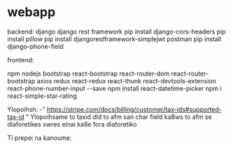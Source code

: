 # webapp
backend:
django 
django rest framework
pip install django-cors-headers
pip install pillow
pip install djangorestframework-simplejwt
postman
pip install django-phone-field


frontend:

npm 
nodejs
bootstrap
react-bootstrap
react-router-dom 
react-router-bootstrap
axios
redux
react-redux
react-thunk
react-devtools-extension
react-phone-number-input --save
npm install react-datetime-picker
npm i react-simple-star-rating



Ylopoihsh:
-" https://stripe.com/docs/billing/customer/tax-ids#supported-tax-id " Ylopoihsame to taxid dld to afm san char field ka8ws to afm se diaforetikes xwres einai ka8e fora diaforetiko



Ti prepei na kanoume:


